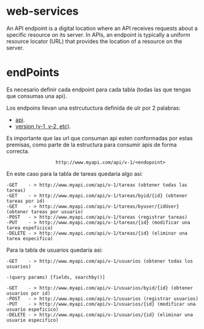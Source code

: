 # web-services
An API endpoint is a digital location where an API receives requests about a specific resource on its server. In APIs, an endpoint is typically a uniform resource locator (URL) that provides the location of a resource on the server.

# endPoints
Es necesario definir cada endpoint para cada tabla (todas las que tengas que consumas una api).

Los endpoins llevan una estrcutuctura definida de ulr por 2 palabras:
- [api](#api).
- [version (v-1, v-2, etc)](#version (v-1, v-2, etc)).

Es importante que las url que consuman api esten conformadas por estas premisas, como parte de la estructura para consumir apis de forma correcta.

```plain
                  http://www.myapi.com/api/v-1/<endopoint>
```

<!--EndPoint para Tareas-->
En este caso para la tabla de tareas quedaria algo asi:
```plain
-GET    - > http://www.myapi.com/api/v-1/tareas (obtener todas las tareas)
-GET    - > http://www.myapi.com/api/v-1/tareas/byid/{id} (obtener tareas por id)
-GET    - > http://www.myapi.com/api/v-1/tareas/byuser/{idUser} (obtener tareas por usuario)
-POST   - > http://www.myapi.com/api/v-1/tareas (registrar tareas)
-PUT    - > http://www.myapi.com/api/v-1/tareas/{id} (modificar una tarea espeficica)
-DELETE - > http://www.myapi.com/api/v-1/tareas/{id} (eliminar una tarea especifica)
```

<!--EndPoint para Tareas-->
Para la tabla de usuarios quedaria  asi:
```plain
-GET    - > http://www.myapi.com/api/v-1/usuarios (obtener todas los usuarios)

-(query params) [fields, searchby()]

-GET    - > http://www.myapi.com/api/v-1/usuarios/byid/{id} (obtener usuarios por id)
-POST   - > http://www.myapi.com/api/v-1/usuarios (registrar usuarios)
-PUT    - > http://www.myapi.com/api/v-1/usuarios/{id} (modificar una usuario espeficico)
-DELETE - > http://www.myapi.com/api/v-1/usuarios/{id} (eliminar una usuario especifico)
```
